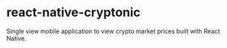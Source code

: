 # react-native-cryptonic
Single view mobile application to view crypto market prices built with React Native.
